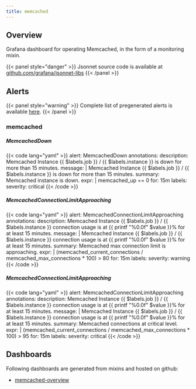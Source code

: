 ```yaml
---
title: memcached
---
```


## Overview

Grafana dashboard for operating Memcached, in the form of a monitoring mixin.

{{< panel style="danger" >}}
Jsonnet source code is available at [github.com/grafana/jsonnet-libs](https://github.com/grafana/jsonnet-libs/tree/master/memcached-mixin)
{{< /panel >}}

## Alerts

{{< panel style="warning" >}}
Complete list of pregenerated alerts is available [here](https://github.com/monitoring-mixins/website/blob/master/assets/memcached/alerts.yaml).
{{< /panel >}}

### memcached

##### MemcachedDown

{{< code lang="yaml" >}}
alert: MemcachedDown
annotations:
  description: Memcached Instance {{ $labels.job }} / {{ $labels.instance }} is down
    for more than 15 minutes.
  message: |
    Memcached Instance {{ $labels.job }} / {{ $labels.instance }} is down for more than 15 minutes.
  summary: Memcached instance is down.
expr: |
  memcached_up == 0
for: 15m
labels:
  severity: critical
{{< /code >}}
 
##### MemcachedConnectionLimitApproaching

{{< code lang="yaml" >}}
alert: MemcachedConnectionLimitApproaching
annotations:
  description: Memcached Instance {{ $labels.job }} / {{ $labels.instance }} connection
    usage is at {{ printf "%0.0f" $value }}% for at least 15 minutes.
  message: |
    Memcached Instance {{ $labels.job }} / {{ $labels.instance }} connection usage is at {{ printf "%0.0f" $value }}% for at least 15 minutes.
  summary: Memcached max connection limit is approaching.
expr: |
  (memcached_current_connections / memcached_max_connections * 100) > 80
for: 15m
labels:
  severity: warning
{{< /code >}}
 
##### MemcachedConnectionLimitApproaching

{{< code lang="yaml" >}}
alert: MemcachedConnectionLimitApproaching
annotations:
  description: Memcached Instance {{ $labels.job }} / {{ $labels.instance }} connection
    usage is at {{ printf "%0.0f" $value }}% for at least 15 minutes.
  message: |
    Memcached Instance {{ $labels.job }} / {{ $labels.instance }} connection usage is at {{ printf "%0.0f" $value }}% for at least 15 minutes.
  summary: Memcached connections at critical level.
expr: |
  (memcached_current_connections / memcached_max_connections * 100) > 95
for: 15m
labels:
  severity: critical
{{< /code >}}
 
## Dashboards
Following dashboards are generated from mixins and hosted on github:


- [memcached-overview](https://github.com/monitoring-mixins/website/blob/master/assets/memcached/dashboards/memcached-overview.json)
